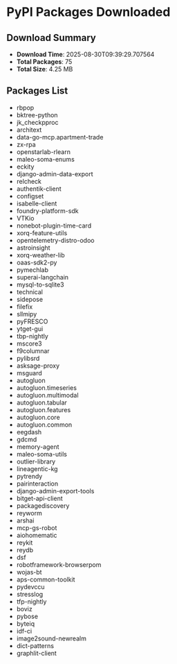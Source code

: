 # PyPI Packages Downloaded

## Download Summary
- **Download Time**: 2025-08-30T09:39:29.707564
- **Total Packages**: 75
- **Total Size**: 4.25 MB

## Packages List
- rbpop
- bktree-python
- jk_checkpproc
- architext
- data-go-mcp.apartment-trade
- zx-rpa
- openstarlab-rlearn
- maleo-soma-enums
- eckity
- django-admin-data-export
- relcheck
- authentik-client
- configset
- isabelle-client
- foundry-platform-sdk
- VTKio
- nonebot-plugin-time-card
- xorq-feature-utils
- opentelemetry-distro-odoo
- astroinsight
- xorq-weather-lib
- oaas-sdk2-py
- pymechlab
- superai-langchain
- mysql-to-sqlite3
- technical
- sidepose
- filefix
- sllmipy
- pyFRESCO
- ytget-gui
- tbp-nightly
- mscore3
- f9columnar
- pylibsrd
- asksage-proxy
- msguard
- autogluon
- autogluon.timeseries
- autogluon.multimodal
- autogluon.tabular
- autogluon.features
- autogluon.core
- autogluon.common
- eegdash
- gdcmd
- memory-agent
- maleo-soma-utils
- outlier-library
- lineagentic-kg
- pytrendy
- pairinteraction
- django-admin-export-tools
- bitget-api-client
- packagediscovery
- reyworm
- arshai
- mcp-gs-robot
- aiohomematic
- reykit
- reydb
- dsf
- robotframework-browserpom
- wojas-bt
- aps-common-toolkit
- pydevccu
- stresslog
- tfp-nightly
- boviz
- pybose
- byteiq
- idf-ci
- image2sound-newrealm
- dict-patterns
- graphlit-client
